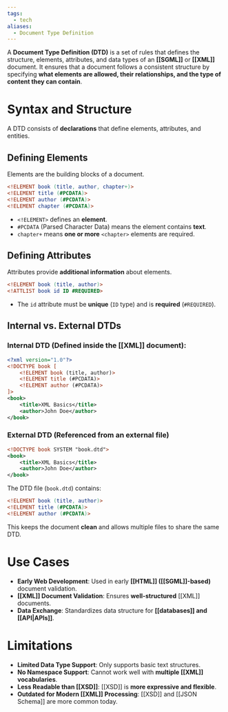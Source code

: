 ```yaml
---
tags:
  - tech
aliases:
  - Document Type Definition
---
```

A **Document Type Definition (DTD)** is a set of rules that defines the structure, elements, attributes, and data types of an **[[SGML]]** or **[[XML]]** document. 
It ensures that a document follows a consistent structure by specifying **what elements are allowed, their relationships, and the type of content they can contain**.

# Syntax and Structure
A DTD consists of **declarations** that define elements, attributes, and entities.
## Defining Elements
Elements are the building blocks of a document.
```DTD
<!ELEMENT book (title, author, chapter+)>  
<!ELEMENT title (#PCDATA)>  
<!ELEMENT author (#PCDATA)>  
<!ELEMENT chapter (#PCDATA)>  
```
- `<!ELEMENT>` defines an **element**.
- `#PCDATA` (Parsed Character Data) means the element contains **text**.
- `chapter+` means **one or more** `<chapter>` elements are required.
## Defining Attributes
Attributes provide **additional information** about elements.
```dtd
<!ELEMENT book (title, author)>  
<!ATTLIST book id ID #REQUIRED>
```
- The `id` attribute must be **unique** (`ID` type) and is **required** (`#REQUIRED`).
## Internal vs. External DTDs
### Internal DTD (Defined inside the [[XML]] document):
```xml
<?xml version="1.0"?>
<!DOCTYPE book [
    <!ELEMENT book (title, author)>
    <!ELEMENT title (#PCDATA)>
    <!ELEMENT author (#PCDATA)>
]>
<book>
    <title>XML Basics</title>
    <author>John Doe</author>
</book>
```
### External DTD (Referenced from an external file)
```xml
<!DOCTYPE book SYSTEM "book.dtd">
<book>
    <title>XML Basics</title>
    <author>John Doe</author>
</book>
```
The DTD file (`book.dtd`) contains:
```dtd
<!ELEMENT book (title, author)>
<!ELEMENT title (#PCDATA)>
<!ELEMENT author (#PCDATA)>
```
This keeps the document **clean** and allows multiple files to share the same DTD.

# Use Cases
- **Early Web Development**: Used in early **[[HTML]] ([[SGML]]-based)** document validation.
- **[[XML]] Document Validation**: Ensures **well-structured** [[XML]] documents.
- **Data Exchange**: Standardizes data structure for **[[databases]] and [[API|APIs]]**.

# Limitations
- **Limited Data Type Support**: Only supports basic text structures.
- **No Namespace Support**: Cannot work well with **multiple [[XML]] vocabularies**.
- **Less Readable than [[XSD]]**: [[XSD]] is **more expressive and flexible**.
- **Outdated for Modern [[XML]] Processing**: [[XSD]] and [[JSON Schema]] are more common today.
